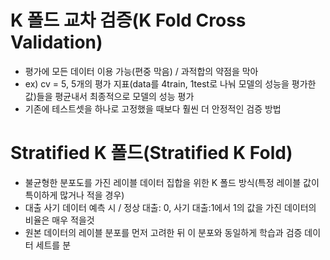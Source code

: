 
# K 폴드 교차 검증(K Fold Cross Validation)
- 평가에 모든 데이터 이용 가능(편중 막음) / 과적합의 약점을 막아
- ex) cv = 5, 5개의 평가 지표(data를 4train, 1test로 나눠 모델의 성능을 평가한 값)들을 평균내서 최종적으로 모델의 성능 평가
- 기존에 테스트셋을 하나로 고정했을 때보다 훨씬 더 안정적인 검증 방법

# Stratified K 폴드(Stratified K Fold)
- 불균형한 분포도를 가진 레이블 데이터 집합을 위한 K 폴드 방식(특정 레이블 값이 특이하게 많거나 적을 경우)
- 대출 사기 데이터 예측 시 / 정상 대출: 0, 사기 대출:1에서 1의 값을 가진 데이터의 비율은 매우 적을것
- 원본 데이터의 레이블 분포를 먼저 고려한 뒤 이 분포와 동일하게 학습과 검증 데이터 세트를 분
